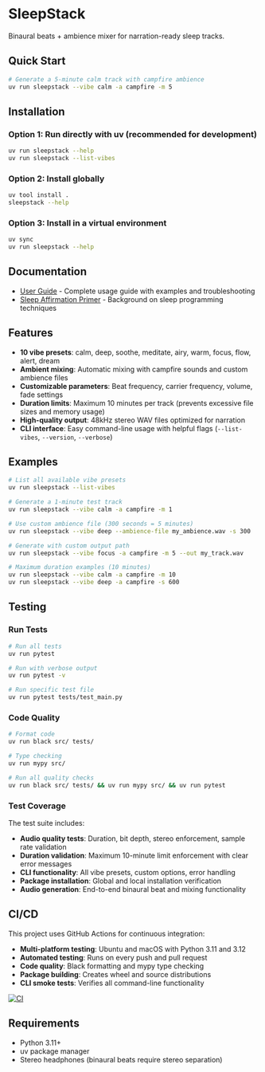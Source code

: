 # SleepStack

Binaural beats + ambience mixer for narration-ready sleep tracks.

## Quick Start

```bash
# Generate a 5-minute calm track with campfire ambience
uv run sleepstack --vibe calm -a campfire -m 5
```

## Installation

### Option 1: Run directly with uv (recommended for development)
```bash
uv run sleepstack --help
uv run sleepstack --list-vibes
```

### Option 2: Install globally
```bash
uv tool install .
sleepstack --help
```

### Option 3: Install in a virtual environment
```bash
uv sync
uv run sleepstack --help
```

## Documentation

- [User Guide](_docs/user-guide.md) - Complete usage guide with examples and troubleshooting
- [Sleep Affirmation Primer](_docs/sleep-affirmation-primer.md) - Background on sleep programming techniques

## Features

- **10 vibe presets**: calm, deep, soothe, meditate, airy, warm, focus, flow, alert, dream
- **Ambient mixing**: Automatic mixing with campfire sounds and custom ambience files
- **Customizable parameters**: Beat frequency, carrier frequency, volume, fade settings
- **Duration limits**: Maximum 10 minutes per track (prevents excessive file sizes and memory usage)
- **High-quality output**: 48kHz stereo WAV files optimized for narration
- **CLI interface**: Easy command-line usage with helpful flags (`--list-vibes`, `--version`, `--verbose`)

## Examples

```bash
# List all available vibe presets
uv run sleepstack --list-vibes

# Generate a 1-minute test track
uv run sleepstack --vibe calm -a campfire -m 1

# Use custom ambience file (300 seconds = 5 minutes)
uv run sleepstack --vibe deep --ambience-file my_ambience.wav -s 300

# Generate with custom output path
uv run sleepstack --vibe focus -a campfire -m 5 --out my_track.wav

# Maximum duration examples (10 minutes)
uv run sleepstack --vibe calm -a campfire -m 10
uv run sleepstack --vibe deep -a campfire -s 600
```

## Testing

### Run Tests
```bash
# Run all tests
uv run pytest

# Run with verbose output
uv run pytest -v

# Run specific test file
uv run pytest tests/test_main.py
```

### Code Quality
```bash
# Format code
uv run black src/ tests/

# Type checking
uv run mypy src/

# Run all quality checks
uv run black src/ tests/ && uv run mypy src/ && uv run pytest
```

### Test Coverage
The test suite includes:
- **Audio quality tests**: Duration, bit depth, stereo enforcement, sample rate validation
- **Duration validation**: Maximum 10-minute limit enforcement with clear error messages
- **CLI functionality**: All vibe presets, custom options, error handling
- **Package installation**: Global and local installation verification
- **Audio generation**: End-to-end binaural beat and mixing functionality

## CI/CD

This project uses GitHub Actions for continuous integration:

- **Multi-platform testing**: Ubuntu and macOS with Python 3.11 and 3.12
- **Automated testing**: Runs on every push and pull request
- **Code quality**: Black formatting and mypy type checking
- **Package building**: Creates wheel and source distributions
- **CLI smoke tests**: Verifies all command-line functionality

[![CI](https://github.com/tkozzer/sleepstack/workflows/CI/badge.svg)](https://github.com/tkozzer/sleepstack/actions)

## Requirements

- Python 3.11+
- uv package manager
- Stereo headphones (binaural beats require stereo separation)
